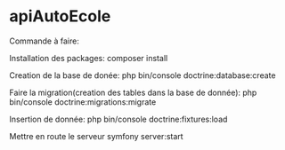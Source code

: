 # apiAutoEcole


Commande à faire:

Installation des packages:
composer install

Creation de la base de donée:
php bin/console doctrine:database:create

Faire la migration(creation des tables dans la base de donnée):
php bin/console doctrine:migrations:migrate

Insertion de donnée:
php bin/console doctrine:fixtures:load


Mettre en route le serveur
symfony server:start
